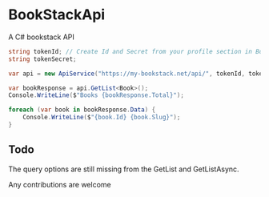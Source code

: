 # BookStackApi
A C# bookstack API

``` csharp
string tokenId; // Create Id and Secret from your profile section in BookStack
string tokenSecret;

var api = new ApiService("https://my-bookstack.net/api/", tokenId, tokenSecret);

var bookResponse = api.GetList<Book>();
Console.WriteLine($"Books {bookResponse.Total}");

foreach (var book in bookResponse.Data) {
    Console.WriteLine($"{book.Id} {book.Slug}");
}
```

## Todo

The query options are still missing from the GetList and GetListAsync.

Any contributions are welcome
